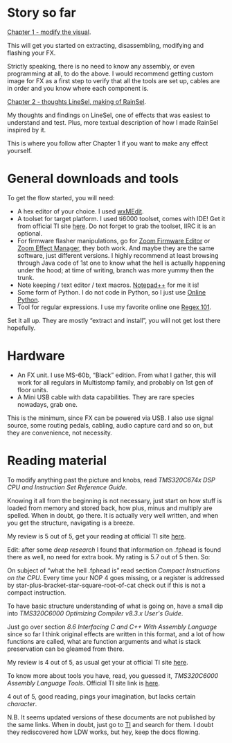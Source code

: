 # Story so far
[Chapter 1 - modify the visual](CH_1.md).

This will get you started on extracting, disassembling, modifying and flashing your FX.

Strictly speaking, there is no need to know any assembly, or even programming at all, to do the above. I would recommend getting custom image for FX as a first step to verify that all the tools are set up, cables are in order and you know where each component is.

[Chapter 2 - thoughts LineSel, making of RainSel](CH_2.md).

My thoughts and findings on LineSel, one of effects that was easiest to understand and test. Plus, more textual description of how I made RainSel inspired by it.

This is where you follow after Chapter 1 if you want to make any effect yourself.

# General downloads and tools
To get the flow started, you will need:
* A hex editor of your choice. I used [wxMEdit](https://wxmedit.github.io/).
* A toolset for target platform. I used ti6000 toolset, comes with IDE! Get it from official TI site [here](https://www.ti.com/tool/CCSTUDIO). Do not forget to grab the toolset, IIRC it is an optional.
* For firmware flasher manipulations, go for [Zoom Firmware Editor](https://github.com/Barsik-Barbosik/Zoom-Firmware-Editor) or [Zoom Effect Manager](https://vk.com/zoomeffectmanager), they both work. And maybe they are the same software, just different versions. I highly recommend at least browsing through Java code of 1st one to know what the hell is actually happening under the hood; at time of writing, branch was more yummy then the trunk.
* Note keeping / text editor / text macros. [Notepad++](https://notepad-plus-plus.org/) for me it is!
* Some form of Python. I do not code in Python, so I just use [Online Python](https://www.online-python.com/).
* Tool for regular expressions. I use my favorite online one [Regex 101](https://regex101.com/).

Set it all up. They are mostly “extract and install”, you will not get lost there hopefully.

# Hardware
* An FX unit. I use MS-60b, “Black” edition. From what I gather, this will work for all regulars in Multistomp family, and probably on 1st gen of floor units.
* A Mini USB cable with data capabilities. They are rare species nowadays, grab one.

This is the minimum, since FX can be powered via USB. I also use signal source, some routing pedals, cabling, audio capture card and so on, but they are convenience, not necessity.

# Reading material
To modify anything past the picture and knobs, read _TMS320C674x DSP CPU and Instruction Set Reference Guide_.

Knowing it all from the beginning is not necessary, just start on how stuff is loaded from memory and stored back, how plus, minus and multiply are spelled. When in doubt, go there. It is actually very well written, and when you get the structure, navigating is a breeze.

My review is 5 out of 5, get your reading at official TI site [here](https://www.ti.com/lit/ug/sprufe8b/sprufe8b.pdf).

Edit: after some _deep research_ I found that information on .fphead is found there as well, no need for extra book. My rating is 5.7 out of 5 then. So:

On subject of “what the hell .fphead is” read section _Compact Instructions on the CPU_. Every time your NOP 4 goes missing, or a register is addressed by star-plus-bracket-star-square-root-of-cat check out if this is not a compact instruction.

To have basic structure understanding of what is going on, have a small dip into _TMS320C6000 Optimizing Compiler v8.3.x User's Guide_.

Just go over section _8.6 Interfacing C and C++ With Assembly Language_ since so far I think original effects are written in this format, and a lot of how functions are called, what are function arguments and what is stack preservation can be gleamed from there.

My review is 4 out of 5, as usual get your at official TI site [here]( https://www.ti.com/lit/ug/sprui04d/sprui04d.pdf).

To know more about tools you have, read, you guessed it, _TMS320C6000 Assembly Language Tools_. Official TI site link is [here](https://www.ti.com/lit/ug/sprui03d/sprui03d.pdf).

4 out of 5, good reading, pings your imagination, but lacks certain _character_.

N.B. It seems updated versions of these documents are not published by the same links. When in doubt, just go to [TI](https://www.ti.com/) and search for them. I doubt they rediscovered how LDW works, but hey, keep the docs flowing.
